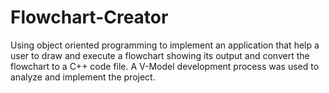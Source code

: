 # Flowchart-Creator
Using object oriented programming to implement an application that help a user to draw and execute a flowchart showing its output and convert the flowchart to a C++ code file. A V-Model development process was used to analyze and implement the project. 
